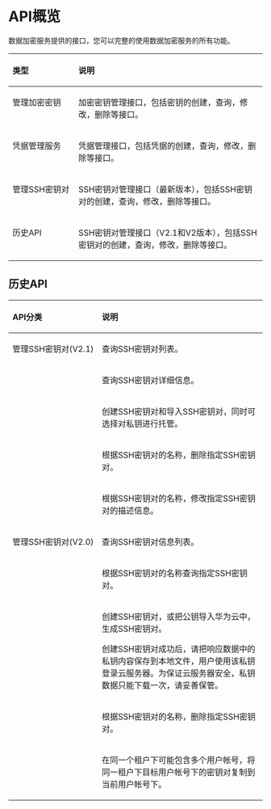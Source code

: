 # API概览<a name="dew_02_0057"></a>

数据加密服务提供的接口，您可以完整的使用数据加密服务的所有功能。

<a name="table1577981717153"></a>
<table><thead align="left"><tr id="row16810121712155"><th class="cellrowborder" valign="top" width="25.929999999999996%" id="mcps1.1.3.1.1"><p id="p13834717131516"><a name="p13834717131516"></a><a name="p13834717131516"></a>类型</p>
</th>
<th class="cellrowborder" valign="top" width="74.07000000000001%" id="mcps1.1.3.1.2"><p id="p3883151714159"><a name="p3883151714159"></a><a name="p3883151714159"></a>说明</p>
</th>
</tr>
</thead>
<tbody><tr id="row2054614267164"><td class="cellrowborder" valign="top" width="25.929999999999996%" headers="mcps1.1.3.1.1 "><p id="p14546162641618"><a name="p14546162641618"></a><a name="p14546162641618"></a>管理加密密钥</p>
</td>
<td class="cellrowborder" valign="top" width="74.07000000000001%" headers="mcps1.1.3.1.2 "><p id="p565181993120"><a name="p565181993120"></a><a name="p565181993120"></a>加密密钥管理接口，包括密钥的创建，查询，修改，删除等接口。</p>
</td>
</tr>
<tr id="row519911471288"><td class="cellrowborder" valign="top" width="25.929999999999996%" headers="mcps1.1.3.1.1 "><p id="p819910471786"><a name="p819910471786"></a><a name="p819910471786"></a>凭据管理服务</p>
</td>
<td class="cellrowborder" valign="top" width="74.07000000000001%" headers="mcps1.1.3.1.2 "><p id="p61993479815"><a name="p61993479815"></a><a name="p61993479815"></a>凭据管理接口，包括凭据的创建，查询，修改，删除等接口。</p>
</td>
</tr>
<tr id="row1980621151411"><td class="cellrowborder" valign="top" width="25.929999999999996%" headers="mcps1.1.3.1.1 "><p id="p1095493682017"><a name="p1095493682017"></a><a name="p1095493682017"></a>管理SSH密钥对</p>
</td>
<td class="cellrowborder" valign="top" width="74.07000000000001%" headers="mcps1.1.3.1.2 "><p id="p178077117141"><a name="p178077117141"></a><a name="p178077117141"></a>SSH密钥对管理接口（最新版本），包括SSH密钥对的创建，查询，修改，删除等接口。</p>
</td>
</tr>
<tr id="row17941818161515"><td class="cellrowborder" valign="top" width="25.929999999999996%" headers="mcps1.1.3.1.1 "><p id="p10250132985515"><a name="p10250132985515"></a><a name="p10250132985515"></a>历史API</p>
</td>
<td class="cellrowborder" valign="top" width="74.07000000000001%" headers="mcps1.1.3.1.2 "><p id="p738610286818"><a name="p738610286818"></a><a name="p738610286818"></a>SSH密钥对管理接口（V2.1和V2版本），包括SSH密钥对的创建，查询，修改，删除等接口。</p>
</td>
</tr>
</tbody>
</table>

## 历史API<a name="section1065134812519"></a>

<a name="table16207115112432"></a>
<table><thead align="left"><tr id="row320845104310"><th class="cellrowborder" valign="top" width="35.15%" id="mcps1.1.3.1.1"><p id="p1385512448"><a name="p1385512448"></a><a name="p1385512448"></a>API分类</p>
</th>
<th class="cellrowborder" valign="top" width="64.85%" id="mcps1.1.3.1.2"><p id="p1620817514438"><a name="p1620817514438"></a><a name="p1620817514438"></a>说明</p>
</th>
</tr>
</thead>
<tbody><tr id="row13208105114439"><td class="cellrowborder" rowspan="5" valign="top" width="35.15%" headers="mcps1.1.3.1.1 "><p id="p1551313407445"><a name="p1551313407445"></a><a name="p1551313407445"></a>管理SSH密钥对(V2.1)</p>
</td>
<td class="cellrowborder" valign="top" width="64.85%" headers="mcps1.1.3.1.2 "><p id="p17854574514"><a name="p17854574514"></a><a name="p17854574514"></a>查询SSH密钥对列表。</p>
</td>
</tr>
<tr id="row18208125144312"><td class="cellrowborder" valign="top" headers="mcps1.1.3.1.1 "><p id="p1978174514513"><a name="p1978174514513"></a><a name="p1978174514513"></a>查询SSH密钥对详细信息。</p>
</td>
</tr>
<tr id="row1520875111430"><td class="cellrowborder" valign="top" headers="mcps1.1.3.1.1 "><p id="p127914510454"><a name="p127914510454"></a><a name="p127914510454"></a>创建SSH密钥对和导入SSH密钥对，同时可选择对私钥进行托管。</p>
</td>
</tr>
<tr id="row3208175184311"><td class="cellrowborder" valign="top" headers="mcps1.1.3.1.1 "><p id="p1879194510459"><a name="p1879194510459"></a><a name="p1879194510459"></a>根据SSH密钥对的名称，删除指定SSH密钥对。</p>
</td>
</tr>
<tr id="row14210115110436"><td class="cellrowborder" valign="top" headers="mcps1.1.3.1.1 "><p id="p97912457456"><a name="p97912457456"></a><a name="p97912457456"></a>根据SSH密钥对的名称，修改指定SSH密钥对的描述信息。</p>
</td>
</tr>
<tr id="row785083313444"><td class="cellrowborder" rowspan="5" valign="top" width="35.15%" headers="mcps1.1.3.1.1 "><p id="p18241818104515"><a name="p18241818104515"></a><a name="p18241818104515"></a>管理SSH密钥对(V2.0)</p>
</td>
<td class="cellrowborder" valign="top" width="64.85%" headers="mcps1.1.3.1.2 "><p id="p1120815118435"><a name="p1120815118435"></a><a name="p1120815118435"></a>查询SSH密钥对信息列表。</p>
</td>
</tr>
<tr id="row1850173334411"><td class="cellrowborder" valign="top" headers="mcps1.1.3.1.1 "><p id="p132081451174312"><a name="p132081451174312"></a><a name="p132081451174312"></a>根据SSH密钥对的名称查询指定SSH密钥对。</p>
</td>
</tr>
<tr id="row1585083311442"><td class="cellrowborder" valign="top" headers="mcps1.1.3.1.1 "><p id="p202081651174312"><a name="p202081651174312"></a><a name="p202081651174312"></a>创建SSH密钥对，或把公钥导入华为云中，生成SSH密钥对。</p>
<p id="p13208145184317"><a name="p13208145184317"></a><a name="p13208145184317"></a>创建SSH密钥对成功后，请把响应数据中的私钥内容保存到本地文件，用户使用该私钥登录云服务器。为保证云服务器安全，私钥数据只能下载一次，请妥善保管。</p>
</td>
</tr>
<tr id="row128509336448"><td class="cellrowborder" valign="top" headers="mcps1.1.3.1.1 "><p id="p32101251174311"><a name="p32101251174311"></a><a name="p32101251174311"></a>根据SSH密钥对的名称，删除指定SSH密钥对。</p>
</td>
</tr>
<tr id="row1362452012465"><td class="cellrowborder" valign="top" headers="mcps1.1.3.1.1 "><p id="p1462502017463"><a name="p1462502017463"></a><a name="p1462502017463"></a>在同一个租户下可能包含多个用户帐号，将同一租户下目标用户帐号下的密钥对复制到当前用户帐号下。</p>
</td>
</tr>
</tbody>
</table>

